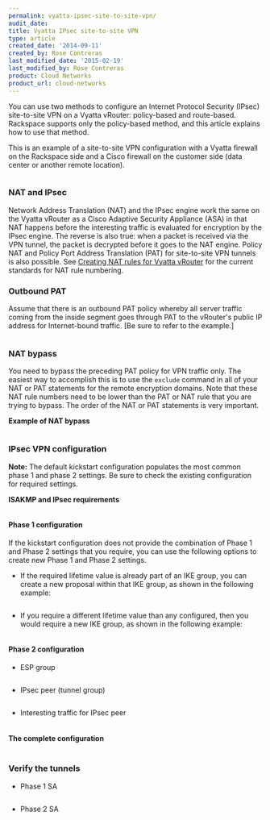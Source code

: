 ```yaml
---
permalink: vyatta-ipsec-site-to-site-vpn/
audit_date:
title: Vyatta IPsec site-to-site VPN
type: article
created_date: '2014-09-11'
created_by: Rose Contreras
last_modified_date: '2015-02-19'
last_modified_by: Rose Contreras
product: Cloud Networks
product_url: cloud-networks
---
```


You can use two methods to configure an Internet Protocol Security (IPsec) site-to-site VPN on a Vyatta vRouter: policy-based and route-based. Rackspace supports only the policy-based method, and this article explains how to use that method.

This is an example of a site-to-site VPN configuration with a Vyatta firewall on the Rackspace side and a Cisco firewall on the customer side (data center or another remote location).

<img src="{% asset_path cloud-networks/vyatta-ipsec-site-to-site-vpn/884-1.png %}" alt="" />

### NAT and IPsec

Network Address Translation (NAT) and the IPsec engine work the same on the Vyatta vRouter as a Cisco Adaptive Security Appliance (ASA) in that NAT happens before the interesting traffic is evaluated for encryption by the IPsec engine. The reverse is also true: when a packet is received via the VPN tunnel, the packet is decrypted before it goes to the NAT engine. Policy NAT and Policy Port Address Translation (PAT) for site-to-site VPN tunnels is also possible. See [Creating NAT rules for Vyatta vRouter](/how-to/creating-nat-rules-for-vyatta-vrouter) for the current standards for NAT rule numbering.

### Outbound PAT

Assume that there is an outbound PAT policy whereby all server traffic coming from the inside segment goes through PAT to the vRouter's public IP address for Internet-bound traffic. [Be sure to refer to the example.]

<img src="{% asset_path cloud-networks/vyatta-ipsec-site-to-site-vpn/884-2_0.png %}" alt="" />

### NAT bypass

You need to bypass the preceding PAT policy for VPN traffic only. The easiest way to accomplish this is to use the `exclude` command in all of your NAT or PAT statements for the remote encryption domains. Note that these NAT rule numbers need to be lower than the PAT or NAT rule that you are trying to bypass. The order of the NAT or PAT statements is very important.

**Example of NAT bypass**

<img src="{% asset_path cloud-networks/vyatta-ipsec-site-to-site-vpn/884-3_1.png %}" alt="" />

### IPsec VPN configuration

**Note:** The default kickstart configuration populates the most common phase 1 and phase 2 settings. Be sure to check the existing configuration for required settings.

**ISAKMP and IPsec requirements**

<img src="{% asset_path cloud-networks/vyatta-ipsec-site-to-site-vpn/884-4_0.png %}" alt="" />

#### Phase 1 configuration

If the kickstart configuration does not provide the combination of Phase 1 and Phase 2 settings that you require, you can use the following options to create new Phase 1 and Phase 2 settings.

- If the required lifetime value is already part of an  IKE group, you can create a new proposal within that IKE group, as shown in the following example:

  <img src="{% asset_path cloud-networks/vyatta-ipsec-site-to-site-vpn/884-5_0.png %}" alt="" />

- If you require a different lifetime value than any configured, then you would require a new IKE group, as shown in the following example:

  <img src="{% asset_path cloud-networks/vyatta-ipsec-site-to-site-vpn/884-6_0.png %}" alt="" />

#### Phase 2 configuration

-  ESP group

  <img src="{% asset_path cloud-networks/vyatta-ipsec-site-to-site-vpn/884-7_0.png %}" alt="" />

-  IPsec peer (tunnel group)

  <img src="{% asset_path cloud-networks/vyatta-ipsec-site-to-site-vpn/884-8_0.png %}" alt="" />

-  Interesting traffic for IPsec peer

  <img src="{% asset_path cloud-networks/vyatta-ipsec-site-to-site-vpn/884-10_0.png %}" alt="" />

#### The complete configuration

<img src="{% asset_path cloud-networks/vyatta-ipsec-site-to-site-vpn/884-11_1.png %}" alt="" />

### Verify the tunnels

-  Phase 1 SA

  <img src="{% asset_path cloud-networks/vyatta-ipsec-site-to-site-vpn/884-12_0.png %}" alt="" />

-  Phase 2 SA

  <img src="{% asset_path cloud-networks/vyatta-ipsec-site-to-site-vpn/884-13.png %}" alt="" />
